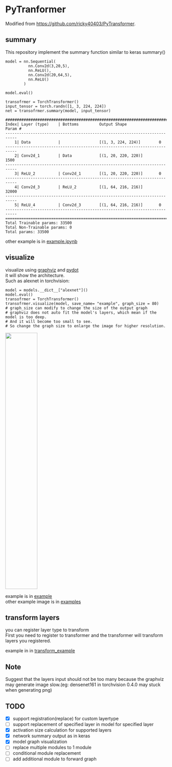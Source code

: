 # PyTranformer
Modified from https://github.com/ricky40403/PyTransformer.

## summary
This repository implement the summary function similar to keras summary()  

```
model = nn.Sequential(
          nn.Conv2d(3,20,5),
          nn.ReLU(),
          nn.Conv2d(20,64,5),
          nn.ReLU()
        )

model.eval()

transofrmer = TorchTransformer()
input_tensor = torch.randn([1, 3, 224, 224])
net = transofrmer.summary(model, input_tensor)

##########################################################################################
Index| Layer (type)    | Bottoms         Output Shape              Param #
---------------------------------------------------------------------------
    1| Data            |                 [(1, 3, 224, 224)]        0
---------------------------------------------------------------------------
    2| Conv2d_1        | Data            [(1, 20, 220, 220)]       1500
---------------------------------------------------------------------------
    3| ReLU_2          | Conv2d_1        [(1, 20, 220, 220)]       0
---------------------------------------------------------------------------
    4| Conv2d_3        | ReLU_2          [(1, 64, 216, 216)]       32000
---------------------------------------------------------------------------
    5| ReLU_4          | Conv2d_3        [(1, 64, 216, 216)]       0
---------------------------------------------------------------------------
==================================================================================
Total Trainable params: 33500
Total Non-Trainable params: 0
Total params: 33500
```  

other  example is in [example.ipynb](summary_example.ipynb)

## visualize
visualize using [graphviz](https://graphviz.readthedocs.io/en/stable/) and [pydot](https://pypi.org/project/pydot/)  
it will show the architecture.  
Such as alexnet in torchvision:
```
model = models.__dict__["alexnet"]()
model.eval()
transofrmer = TorchTransformer()
transofrmer.visualize(model, save_name= "example", graph_size = 80)
# graph_size can modify to change the size of the output graph
# graphviz does not auto fit the model's layers, which mean if the model is too deep.
# And it will become too small to see.
# So change the graph size to enlarge the image for higher resolution.
```  
<img src=/examples/alexnet.png  height =800  width=100> 

example is in [example](visualize_example.ipynb)  
other example image is in [examples](/examples)

## transform layers
you can register layer type to transform  
First you need to register to transformer and the transformer will transform layers you registered. 

example in in [transform_example](transform_example.ipynb)




## Note
Suggest that the layers input should not be too many because the graphviz may generate image slow.(eg: densenet161 in torchvision 0.4.0 may stuck when generating png)

## TODO
- [x] support registration(replace) for custom layertype
- [ ] support replacement of specified layer in model for specified layer
- [x] activation size calculation for supported layers
- [x] network summary output as in keras
- [x] model graph visualization
- [ ] replace multiple modules to 1 module
- [ ] conditional module replacement
- [ ] add additional module to forward graph
